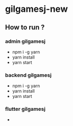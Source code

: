 # gilgamesj-new

## How to run ?

### admin gilgamesj

- npm i -g yarn
- yarn install
- yarn start

### backend gilgamesj

- npm i -g yarn
- yarn install
- yarn start

### flutter gilgamesj

-
